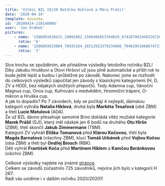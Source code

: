 ```yaml
---
title: 'Vítězi BZL 19/20 Natálka Hiklová a Mára Prášil'
date: '2020-04-14'
template: novinka
id: '20200414-210148000'
user: 'Jan Drábek'
pictures:
    - name: '1586893628415_19092682_1596406853704029_6742070619485267202_o.jpg'
      ratio: '6'
    - name: '1586893633004_70435164_10212923379234066_7846295166867472384_o.jpg'
      ratio: '3'
---
```

Sice trochu se zpožděním, ale přinášíme výsledky letošního ročníku BZL! Díky Jakubu Hruškovi a Otovi Hiršovi už jsou plně automatické a příští rok to bude ještě lepší a budou i průběžné po závodě. Nakonec jsme se rozhodli do celkových výsledků započítat jen závody s klasickými kategoriemi (H, D, ZV a HDD), bez nějakých složitých přepočtů. Tedy Adamna cup, Vánoční Magnus cup, Onos cup, Kufrování s medvěděm, Hromniční trápení, O-mikron a Hruška cup.  
A jak to dopadlo? Po 7 závodech, kdy se počítají 4 nejlepší, dámskou kategorii vyhrála **Natalia Hiklová**, druhá byla **Markéta Tesařová** (obě ZBM) a třetí **Lucie Matulová** (ADA).  
Že už BZL dávno přesahuje samotné Brno dokládá vítěz mužské kategorie **Marek Prášil** (SJI), který měl náskok jen 6 bodů na druhého **Otu Hirše** (ZBM), třetí skončil **Jakub Zimmermann** (TBM).  
Kategorii ZV vyhráli **Eliška** **Tomanová** před **Klárou Kočovou**, třetí byla **Magda Barnatová** (všechny ZBM), kluci **Tomáš Urbánek** před **Vojtou Kočou** (oba ZBM) a třetí byl **Ondřej Brosch** (RBK).  
Děti vyhrál **František Koča** před **Martinem Hiklem** a **Kamčou Beránkovou** (všichni ZBM). 

Celkové výsledky najdete na známé [stránce](https://bzl.zabiny.club/).  
Celkem se závodů zúčastnilo 725 závodníků, nejvíce jich bylo v kategorii H 267.  
Rádi vás uvidíme i v dalším ročníku 2020/20201!
